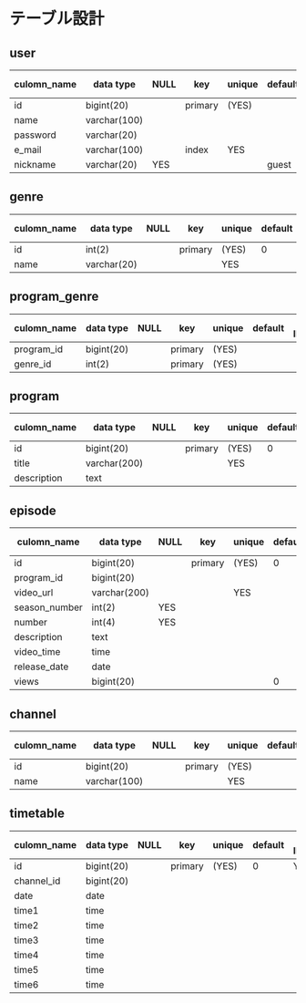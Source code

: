 # テーブル設計

## user
| culomn_name | data type    | NULL | key     | unique | default | AUTO INCREMENT | fk  |
| ----------- | ------------ | ---- | ------- | ------ | ------- | -------------- | --- |
| id          | bigint(20)   |      | primary | (YES)  |         | YES            |     |
| name        | varchar(100) |      |         |        |         |                |     |
| password    | varchar(20)  |      |         |        |         |                |     |
| e_mail      | varchar(100) |      | index   | YES    |         |                |     |
| nickname    | varchar(20)  | YES  |         |        | guest   |                |     |


## genre
| culomn_name | data type   | NULL | key     | unique | default | AUTO INCREMENT | fk  |
| ----------- | ----------- | ---- | ------- | ------ | ------- | -------------- | --- |
| id          | int(2)      |      | primary | (YES)  | 0       | YES            |     |
| name        | varchar(20) |      |         | YES    |         |                |     |

## program_genre
| culomn_name | data type  | NULL | key     | unique | default | AUTO INCREMENT | fk          |
| ----------- | ---------- | ---- | ------- | ------ | ------- | -------------- | ----------- |
| program_id  | bigint(20) |      | primary | (YES)  |         |                | program(id) |
| genre_id    | int(2)     |      | primary | (YES)  |         |                | genre(id)   |

## program
| culomn_name | data type    | NULL | key     | unique | default | AUTO INCREMENT | fk        |
| ----------- | ------------ | ---- | ------- | ------ | ------- | -------------- | --------- |
| id          | bigint(20)   |      | primary | (YES)  | 0       | YES            |           |
| title       | varchar(200) |      |         | YES    |         |                |           |
| description | text         |      |         |        |         |                |           |

## episode
| culomn_name   | data type    | NULL | key     | unique | default | AUTO INCREMENT | fk                |
| ------------- | ------------ | ---- | ------- | ------ | ------- | -------------- | ----------------- |
| id            | bigint(20)   |      | primary | (YES)  | 0       | YES            |                   |
| program_id    | bigint(20)   |      |         |        |         |                | program_title(id) |
| video_url     | varchar(200) |      |         | YES    |         |                |                   |
| season_number | int(2)       | YES  |         |        |         |                |                   |
| number        | int(4)       | YES  |         |        |         |                |                   |
| description   | text         |      |         |        |         |                |                   |
| video_time    | time         |      |         |        |         |                |                   |
| release_date  | date         |      |         |        |         |                |                   |
| views         | bigint(20)   |      |         |        | 0       |                |                   |

## channel
| culomn_name | data type    | NULL | key     | unique | default | AUTO INCREMENT | fk  |
| ----------- | ------------ | ---- | ------- | ------ | ------- | -------------- | --- |
| id          | bigint(20)   |      | primary | (YES)  |         | YES            |     |
| name        | varchar(100) |      |         | YES    |         |                |     |

## timetable
| culomn_name | data type  | NULL | key     | unique | default | AUTO INCREMENT | fk          |
| ----------- | ---------- | ---- | ------- | ------ | ------- | -------------- | ----------- |
| id          | bigint(20) |      | primary | (YES)  | 0       | YES            |             |
| channel_id  | bigint(20) |      |         |        |         |                | channel(id) |
| date        | date       |      |         |        |         |                |             |
| time1       | time       |      |         |        |         |                |             |
| time2       | time       |      |         |        |         |                |             |
| time3       | time       |      |         |        |         |                |             |
| time4       | time       |      |         |        |         |                |             |
| time5       | time       |      |         |        |         |                |             |
| time6       | time       |      |         |        |         |                |             |






